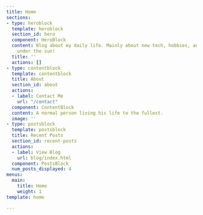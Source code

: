 ```yaml
---
title: Home
sections:
- type: heroblock
  template: heroblock
  section_id: hero
  component: HeroBlock
  content: Blog about my daily life. Mainly about new tech, hobbies, and anything
    under the sun!
  title: ''
  actions: []
- type: contentblock
  template: contentblock
  title: About
  section_id: about
  actions:
  - label: Contact Me
    url: "/contact"
  component: ContentBlock
  content: A normal person living his life to the fullest.
  image: ''
- type: postsblock
  template: postsblock
  title: Recent Posts
  section_id: recent-posts
  actions:
  - label: View Blog
    url: blog/index.html
  component: PostsBlock
  num_posts_displayed: 4
menus:
  main:
    title: Home
    weight: 1
template: home

---
```


